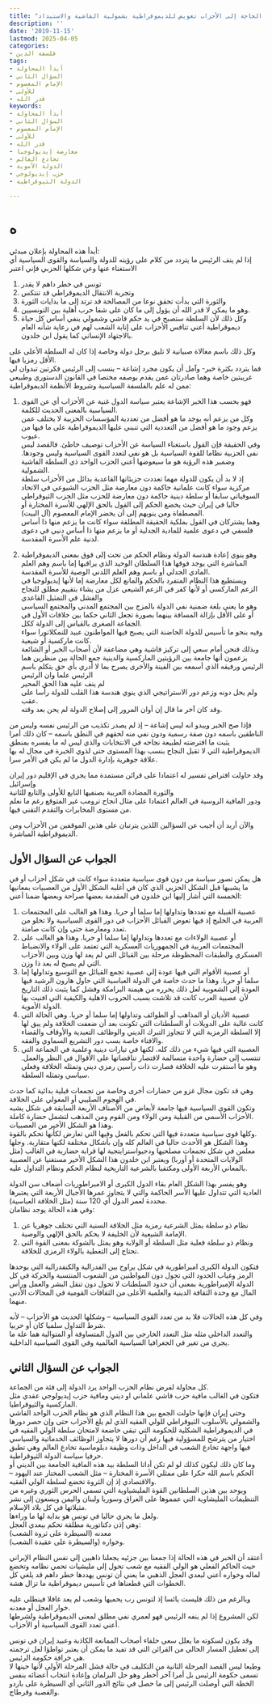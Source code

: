 ```yaml
---
title: "نفي الحاجة إلى الأحزاب تعويض للديموقراطية بشمولية الفاشية والاستبداد"
description: ''
date: '2019-11-15'
lastmod: 2025-04-05
categories:
- فلسفة الدين
tags:
- أبدأ المحاولة
- السؤال الثاني
- الإمام المعصوم
- للأولى
- قدر الله
keywords:
- أبدأ المحاولة
- السؤال الثاني
- الإمام المعصوم
- للأولى
- قدر الله
- معارضة إيديولوجيا
- تخادع العالم
- الدولة الأموية
- حزب إيديولوجي
- الدولة الثيوقراطية

---
```

# **ه**

أبدأ هذه المحاولة بإعلان مبدئي:  
إذا لم ينف الرئيس ما يتردد من كلام على رؤيته للدولة والسياسة والقوى السياسية أي الاستغناء عنها وعن شكلها الحزبي فإني اعتبر  
1. تونس في خطر داهم لا يقدر  
2. وتجربة الانتقال الديموقراطي قد تنتكس  
3. والثورة التي بدأت تحقق نوعا من المصالحة قد ترتد إلى ما بدايات الثورة  
4. وهو ما يمكن لا قدر الله أن يؤول إلى ما كان على شفا حرب أهلية بين التونسيين.  
5. وكل ذلك لأن السلطة ستصبح في يد حكم فاشي وشمولي ينفي أساس كل حياة ديموقراطية أعني تنافس الأحزاب على إنابة الشعب لهم في رعاية شأنه العام بالاجتهاد الإنساني كما يقول ابن خلدون.

وكل ذلك باسم مغالاة صبيانية لا تليق برجل دولة وخاصة إذا كان له السلطة الأعلى على الأقل رمزيا فيها.  
فما يتردد بكثرة خبر- وآمل أن يكون مجرد إشاعة – ينسب إلى الرئيس فكرتين تبدوان لي غريبتين خاصة وهما صادرتان عمن يقدم بوصفه مختصا في القانون الدستوري وطبيعي ممن له علم بالفلسفة السياسية وشروط الأنظمة الديموقراطية:

1. فهو بحسب هذا الخبر الإشاعة يعتبر سياسة الدول غنية عن الأحزاب أي عن القوى السياسية بالمعنى الحديث للكلمة.  
وكل من يزعم أنه يوجد ما هو أفضل من تعددية المؤسسات الحزبية لا يختلف عمن يزعم وجود ما هو أفضل من التعددية التي تنبني عليها الديموقراطية على ما فيها من عيوب.  
وفي الحقيقة فإن القول باستغناء السياسة عن الأحزاب توصيف خاطئ. فالقصد ليس نفي الحزبية نظاما للقوة السياسية بل هو نفي لتعدد القوى السياسية وليس وجودها. وضمير هذه الرؤية هو ما سيعوضها أعني الحزب الواحد ذي السلطة الفاشية الشمولية.  
إذ لا بد أن يكون للدولة مهما تعددت جزيئاتها القاعدية بدائل من الأحزاب سلطة مركزية سواء كانت علمانية حاكمة دون معارضة مثل الحزب الشيوعي في الاتحاد السوفياتي سابقا أو سلطة دينية حاكمة دون معارضة للحزب مثل الحزب الثيوقراطي حاليا في إيران حيث يخضع الحكم إلى القول بالحق الإلهي للأسرة المختارة أو المصطفاة ومن ينوبهم إلى أن يحضر الإمام المعصوم (آل البيت).  
وهما يشتركان في القول بملكية الحقيقة المطلقة سواء كانت ما يزعم منها ذا أساس فلسفي في دعوى علمية للمادية الجدلية أو ما يزعم منها ذا أساس دنيي في دعوى لدنية علم الأسرة المقدسة.

2. وهو ينوي إعادة هندسة الدولة ونظام الحكم من تحت إلى فوق بمعنى الديموقراطية المباشرة التي يوجد فوقها هذا السلطان الوحيد الذي يراقبها إما باسم وهم العلم المادي الجدلي أو باسم وهم العلم اللدني الوصية للأسرة المقدسة.  
ويستطيع هذا النظام المتفرد بالحكم والمانع لكل معارضة إما لأنها إيديولوجيا في الزعم الماركسي أو لأنها كفر في الزعم الشيعي عزل من يشاء بتقييم مطلق للنجاح والفشل في التمثيل القاعدي  
وهو ما يعني بلغة ضمنية نفي الدولة بالمزج بين المجتمع المدني والمجتمع السياسي أو على الأقل بإزالة المسافة بينهما بصورة تجعل الثاني حكما بين خلافات الأول في الجماعة الصغرى بالقياس إلى الدولة ككل.  
وفيه بنحو ما تأسيس للدولة الحاضنة التي يصبح فيها المواطنون عبيد للنمكلاتورا سواء كانت ماركسية أو شيعية.  
وبذلك فنحن أمام سعي إلى تركيز فاشية وهي مضاعفة لأن أصحاب الخبر أو الشائعة يزعمون أنها جامعة بين الرؤيتين الماركسية والدينية جمع الحالة بين منظرين هما الرئيس ورفيقه الذي أسمعه بين الفينة والأخرى يصرح بما لا أدري بأي حق يتكلم باسم الرئيس علما وان الرئيس  
لم ينف عليه هذا الحق المحير  
ولم يحل دونه وزعم دور الاستراتيجي الذي ينوي هندسة هذا القلب للدولة رأسا على عقب.  
وقد كان آخر ما قال إن أوان المرور إلى إصلاح الدولة لم يحن بعد وقته.

فإذا صح الخبر ويبدو انه ليس إشاعة – إذ لم يصدر تكذيب من الرئيس نفسه وليس من الناطقين باسمه دون صفة رسمية ودون نفي منه لحقهم في النطق باسمه – كان ذلك أمرا يثبت ما افترضته لطبيعة نجاحه في الانتخابات والذي ليس له ما يفسره بمنطق الديموقراطية التي لا تقبل النجاح بنسب بهذا المستوى حتى لذوي الخبرة في مجال له بها علاقة جوهرية بإدارة الدول ما لم يكن في الأمر سرا.

وقد حاولت افتراض تفسير له اعتمادا على قرائن مستمدة مما يجري في الإقليم دور إيران وإسرائيل  
والثورة المضادة العربية بصنفيها التابع للأولى والتابع للثانية  
ودور المافية الروسية في العالم اعتمادا على مثال انجاح ترومب غير المتوقع رغم ما نعلم من مستوى المخابرات والتقدم التقني فيها.

والآن أريد أن أجيب عن السؤالين اللذين يترتبان على هذين الموقفين من الأحزاب ومن الديموقراطية المباشرة.

## الجواب عن السؤال الأول

هل يمكن تصور سياسة من دون قوى سياسية متعددة سواء كانت في شكل أحزاب أو في ما يشببها قبل الشكل الحزبي الذي كان في أغلبه الشكل الأول من العصبيات بمعانيها الخمسة التي أشار إليها ابن خلدون في المقدمة بعضها صراحة وبعضها ضمنا أعني:  
1. عصبية القبيلة مع تعددها وتداولها إما سلما أو حربا. وهذا هو الغالب على المجتمعات العربية في الخليج إذ فيها تعوض القبائل الأحزاب في دور القوى السياسية ولا تخلو من تعدد ومعارضة حتى وإن كانت صامتة.  
2. أو عصبية الولاءات مع تعددها وتداولها إما سلما أو حربا. وهذا هو الغالب على المجتمعات العربية في الجمهوريات العسكرية التي تعتمد على الولاء والانضباط العسكري والطبقات المحظوظة مرحلة بين القبائل التي لم يعد لها وزن وبين الأحزاب التي لم يصبح له بعد ذا وزن.  
3. أو عصبية الأقوام التي فيها عودة إلى عصبية تجمع القبائل مع التوسيع وتداولها إما سلما أو حربا. وهذا ما حدث خاصة في الدولة العباسية التي حاول هارون الرشيد فيها العودة إلى الشعوبية لعل ذلك يحرره من هيمنة البرامكة وفشل كما يثبت ذلك التاريخ لأن عصبية العرب كانت قد تلاشت بسبب الحروب الاهلية والكيفية التي افنيت بها الدولة الأموية.  
4. عصبية الأديان أو المذاهب أو الطوائف وتداولها إما سلما أو حربا. وهي الحالة التي كانت غالبة على الدويلات أو السلطنات التي تكونت بعد أن ضعفت الخلافة ولم يبق لها إلا السلطة الرمزية التي لا تتجاوز التبرك الديني والوظائف التعبدية والأوقاف والقضاء والافتاء خاصة بسب دور التشريع السماوي والفقه.  
5. العصبية التي فيها شيء من ذلك كله. لكنها في تيارات دينية وعلمية في الجماعة التي تنتسب إلى حضارة واحدة متسالمة لاقتصار تناقضاتها على الأقوال في النظر والعمل. وهو ما استقرت عليه الخلافة فصارت ذات رأسين رمزي ديني وتمثله الخلافة وفعلي سياسي وتمثله السلطة.

وهي قد تكون مجال غزو من حضارات أخرى وخاصة من تجمعات قبلية بدائية كما حدث في الهجوم الصليبي أو المغولي على الخلافة.  
وتكون القوى السياسية فيها جامعة لأبعاض من الأصناف الأربعة السابقة في شكل يشبه الأحزاب الأسمى من القبلية ومن الولاء ومن القوم ومن المذهب لتشمل حضارة كاملة.  
وهذا هو الشكل الأخير من العصبيات.  
وكلها قوى سياسية متعددة فيها التي تحكم بالفعل وفيها التي تعارض لكأنها تحكم بالقوة.  
وهذا الشكل هو الأحدث حاليا في العالم كله وإن بأشكال مختلفة لكنها متقاربة. وجلها معلمن في شكل تجمعات مصلحيها ودجيواسترايتجية لها قرابة حضارية في الغالب (مثل الولايات المتحدة أو أوربا) ويعتبر ابن خلدون هذا الشكل الأخير مستغنيا عن العصبية بالمعاني الأربعة الأولى ومكتفيا بالشرعية التاريخية لنظام الحكم ونظام التداول عليه.

وهو يفسر بهذا الشكل العام بقاء الدول الكبرى أو الامبراطوريات أضعاف سن الدولة العادية التي تتداول عليها الأسر الحاكمة والتي لا يتجاوز عمرها الأجيال الأربعة التي يعتبرها محددة لعمر الدول أي 120 سنة (مثل الخلافة العباسية).  
وفي هذه الحالة يوجد نظامان:  
1. نظام ذو سلطة يمثل الشرعية رمزية مثل الخلافة السنية التي تختلف جوهريا عن الإمامة الشيعية لأن الخليفة لا يحكم بالحق الإلهي والوصية.  
2. ونظام ذو سلطة فعلية مثل السلطة أو الولاية وهو يمثل بالشوكة بمعنى القوة التي تحتاج إلى التغطية بالولاء الرمزي للخلافة.

فتكون الدولة الكبرى امبراطورية في شكل يراوح بين الفدرالية والكنفدرالية التي يوحدها الرمز وغياب الحدود التي تحول دون المواطنين من الشعوب المنتسبة والحركة في كل الدولة الإمبراطورية بمعنى أن حدود السلطنات لا تحول دون تنقل البشر والعمل ورأس المال مع وحدة الثقافة الدينية والعلمية الأعلى من الثقافات القومية في المجالات الأدنى منهما.

وفي كل هذه الحالات فلا بد من تعدد القوى السياسية – وشكلها الحديث هو الأحزاب – لأنه شرط التداول سلميا كان أو حربيا.  
والتعدد الداخلي مثله مثل التعدد الخارجي بين الدول المتساوقة أو المتوالية هما علة ما يجري من تغير في الجغرافيا السياسية العالمية وفي القوى السياسية الداخلية.

## الجواب عن السؤال الثاني

كل محاولة لفرض نظام الحزب الواحد يرد الدولة إلى فئة من الجماعة.  
فتكون في الغالب مافية حزب فاشي علماني او ديني ومافية حزب إيديولوجي عقدي مثل الماركسية والثيوقراطيا.  
وحتى إيران فإنها حاولت الجمع بين هذا النظام الذي هو نظام الحزب الواحد الفاشي والشمولي بالأسلوب الثيوقراطي للولي الفقيه الذي لم يلغ الأحزاب حتى وإن حصر دورها في الديموقراطية الشكلية للحكومة التي تبقى خاضعة لامتحان سلطة الولي الفقيه في اختيار من يترشح للمسؤولية فيها رغم أن دورها لا يتجاوز الوظائف الخدماتية والسياسي فيها واجهة تخادع الشعب في الداخل وذات وظيفة دبلوماسية تخادع العالم وهي تطبق حرفيا سياسة الدولة الثيوقراطية.  
وما كان ذلك ليكون كذلك لو لم تكن أداتا السلطة بيد هذه المافية الجامعة بين الديني أو الحكم باسم الله حكرا على ممثلي الأسرة المختارة – مثل الشعب المختار عند اليهود – والاقتصادي إذ إن الثروة تخضع لسلطة الولي الفقيه.  
ويوحد بين هذين السلطانين القوة المليشياوية التي تسمى الحرس الثوري وغيره من التنظيمات المليشاوية التي عمموها على العراق وسوريا ولبنان واليمن ويسعون إلى نشر مثيلاتها في كل بلاد الإسلام.  
ولعل ما يجري حاليا في تونس هو بداية لها ما وراءها.  
وهي إذن دكتاتورية مطلقة تحكم ببعدي العجل:  
معدنه (السيطرة على ثروة الشعب)  
وخواره (والسيطرة على عقيدة الشعب).

أعتقد أن الخبر في هذه الحالة إذا جمعنا بين جزئيه يجعلنا ذاهبين إلى نفس النظام الإيراني حيث الحاكم الفعلي هو الولي الفقيه مع شعب تحول إلى مليشيات تحمي نظامه وتخضع لماله وخواره أعني لبعدي العجل الذهبي ما يعني أن تونس يهددها خطر داهم قد يلغي كل الخطوات التي قطعناها في تأسيس ديموقراطية ما تزال هشة.

وبالرغم من ذلك فليست يائسا إذ لتونس رب يحميها وشعب لم يعد غافلا فينطلي عليه خوار العجل أو معدنه.  
لكن المشروع إذا لم ينفه الرئيس فهو لعمري نفي مطلق لمعنى الديموقراطية ولشرطها أعني تعدد القوى السياسية أو الأحزاب.

وقد يكون لسكوته ما يعلل سعي حلفاء أصحاب الممانعة الكاذبة وعبيد إيران في تونس إلى تعطيل المسار الحالي من القرائن التي قد تفيد ما يمكن أن يعتبر تواطؤا لعل ترجمته هي خرافة حكومة الرئيس.  
وطبعا ليس القصد المرحلة الثانية من التكليف في حالة فشل المرحلة الأولى لأنها حينها لا تسمى حكومة الرئيس بل أمرا آخر أخطر وهو حل البرلمان وإعادة انتخاب أعضائه بنفس الخطة التي أوصلت الرئيس إلى ما حصل في نتائج الدور الثاني أي السيطرة على باردو والقصبة وقرطاج.

###
